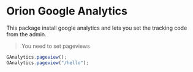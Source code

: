 Orion Google Analytics
======================

This package install google analytics and lets you set the tracking code from the admin.

> You need to set pageviews

```js
GAnalytics.pageview();
GAnalytics.pageview("/hello");
```